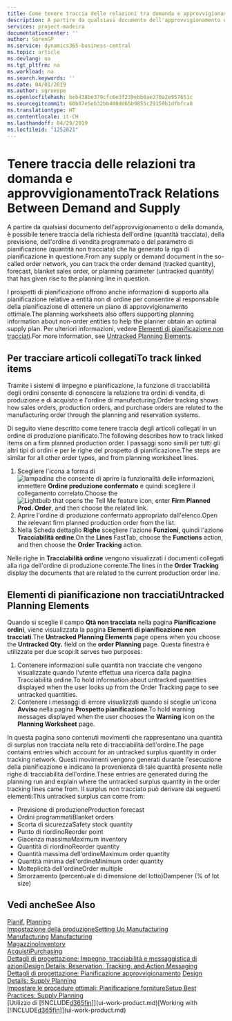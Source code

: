 ```yaml
---
title: Come tenere traccia delle relazioni tra domanda e approvvigionamento | Microsoft Docs
description: A partire da qualsiasi documento dell'approvvigionamento o della domanda, è possibile tenere traccia della richiesta dell'ordine (quantità tracciata), della previsione, dell'ordine di vendita programmato o del parametro di pianificazione (quantità non tracciata) che ha generato la riga di pianificazione in questione.
services: project-madeira
documentationcenter: ''
author: SorenGP
ms.service: dynamics365-business-central
ms.topic: article
ms.devlang: na
ms.tgt_pltfrm: na
ms.workload: na
ms.search.keywords: ''
ms.date: 04/01/2019
ms.author: sgroespe
ms.openlocfilehash: beb438be379cfc6e3f239ebb0ae270a2e957651c
ms.sourcegitcommit: 60b87e5eb32bb408dd65b9855c29159b1dfbfca8
ms.translationtype: HT
ms.contentlocale: it-CH
ms.lasthandoff: 04/29/2019
ms.locfileid: "1252821"
---
```

# <a name="track-relations-between-demand-and-supply"></a><span data-ttu-id="1313f-103">Tenere traccia delle relazioni tra domanda e approvvigionamento</span><span class="sxs-lookup"><span data-stu-id="1313f-103">Track Relations Between Demand and Supply</span></span>
<span data-ttu-id="1313f-104">A partire da qualsiasi documento dell'approvvigionamento o della domanda, è possibile tenere traccia della richiesta dell'ordine (quantità tracciata), della previsione, dell'ordine di vendita programmato o del parametro di pianificazione (quantità non tracciata) che ha generato la riga di pianificazione in questione.</span><span class="sxs-lookup"><span data-stu-id="1313f-104">From any supply or demand document in the so-called order network, you can track the order demand (tracked quantity), forecast, blanket sales order, or planning parameter (untracked quantity) that has given rise to the planning line in question.</span></span>

<span data-ttu-id="1313f-105">I prospetti di pianificazione offrono anche informazioni di supporto alla pianificazione relative a entità non di ordine per consentire al responsabile della pianificazione di ottenere un piano di approvvigionamento ottimale.</span><span class="sxs-lookup"><span data-stu-id="1313f-105">The planning worksheets also offers supporting planning information about non-order entities to help the planner obtain an optimal supply plan.</span></span> <span data-ttu-id="1313f-106">Per ulteriori informazioni, vedere [Elementi di pianificazione non tracciati](production-how-track-demand-supply.md#untracked-planning-elements).</span><span class="sxs-lookup"><span data-stu-id="1313f-106">For more information, see [Untracked Planning Elements](production-how-track-demand-supply.md#untracked-planning-elements).</span></span>

## <a name="to-track-linked-items"></a><span data-ttu-id="1313f-107">Per tracciare articoli collegati</span><span class="sxs-lookup"><span data-stu-id="1313f-107">To track linked items</span></span>
<span data-ttu-id="1313f-108">Tramite i sistemi di impegno e pianificazione, la funzione di tracciabilità degli ordini consente di conoscere la relazione tra ordini di vendita, di produzione e di acquisto e l'ordine di manufacturing.</span><span class="sxs-lookup"><span data-stu-id="1313f-108">Order tracking shows how sales orders, production orders, and purchase orders are related to the manufacturing order through the planning and reservation systems.</span></span>

<span data-ttu-id="1313f-109">Di seguito viene descritto come tenere traccia degli articoli collegati in un ordine di produzione pianificato.</span><span class="sxs-lookup"><span data-stu-id="1313f-109">The following describes how to track linked items on a firm planned production order.</span></span> <span data-ttu-id="1313f-110">I passaggi sono simili per tutti gli altri tipi di ordini e per le righe del prospetto di pianificazione.</span><span class="sxs-lookup"><span data-stu-id="1313f-110">The steps are similar for all other order types, and from planning worksheet lines.</span></span>

1. <span data-ttu-id="1313f-111">Scegliere l'icona a forma di ![lampadina che consente di aprire la funzionalità delle informazioni](media/ui-search/search_small.png "Informazioni sull'operazione che si desidera eseguire"), immettere **Ordine produzione confermato** e quindi scegliere il collegamento correlato.</span><span class="sxs-lookup"><span data-stu-id="1313f-111">Choose the ![Lightbulb that opens the Tell Me feature](media/ui-search/search_small.png "Tell me what you want to do") icon, enter **Firm Planned Prod. Order**, and then choose the related link.</span></span>
2. <span data-ttu-id="1313f-112">Aprire l'ordine di produzione confermato appropriato dall'elenco.</span><span class="sxs-lookup"><span data-stu-id="1313f-112">Open the relevant firm planned production order from the list.</span></span>
3. <span data-ttu-id="1313f-113">Nella Scheda dettaglio **Righe** scegliere l'azione **Funzioni**, quindi l'azione **Tracciabilità ordine**.</span><span class="sxs-lookup"><span data-stu-id="1313f-113">On the **Lines** FastTab, choose the **Functions** action, and then choose the **Order Tracking** action.</span></span>

<span data-ttu-id="1313f-114">Nelle righe in **Tracciabilità ordine** vengono visualizzati i documenti collegati alla riga dell'ordine di produzione corrente.</span><span class="sxs-lookup"><span data-stu-id="1313f-114">The lines in the **Order Tracking** display the documents that are related to the current production order line.</span></span>

## <a name="untracked-planning-elements"></a><span data-ttu-id="1313f-115">Elementi di pianificazione non tracciati</span><span class="sxs-lookup"><span data-stu-id="1313f-115">Untracked Planning Elements</span></span>
<span data-ttu-id="1313f-116">Quando si sceglie il campo **Qtà non tracciata** nella pagina **Pianificazione ordini**, viene visualizzata la pagina **Elementi di pianificazione non tracciati**.</span><span class="sxs-lookup"><span data-stu-id="1313f-116">The **Untracked Planning Elements** page opens when you choose the **Untracked Qty.** field on the **order Planning** page.</span></span> <span data-ttu-id="1313f-117">Questa finestra è utilizzate per due scopi:</span><span class="sxs-lookup"><span data-stu-id="1313f-117">It serves two purposes:</span></span>

1. <span data-ttu-id="1313f-118">Contenere informazioni sulle quantità non tracciate che vengono visualizzate quando l'utente effettua una ricerca dalla pagina Tracciabilità ordine.</span><span class="sxs-lookup"><span data-stu-id="1313f-118">To hold information about untracked quantities displayed when the user looks up from the Order Tracking page to see untracked quantities.</span></span>
2. <span data-ttu-id="1313f-119">Contenere i messaggi di errore visualizzati quando si sceglie un'icona **Avviso** nella pagina **Prospetto pianificazione**.</span><span class="sxs-lookup"><span data-stu-id="1313f-119">To hold warning messages displayed when the user chooses the **Warning** icon on the **Planning Worksheet** page.</span></span>

<span data-ttu-id="1313f-120">In questa pagina sono contenuti movimenti che rappresentano una quantità di surplus non tracciata nella rete di tracciabilità dell'ordine.</span><span class="sxs-lookup"><span data-stu-id="1313f-120">The page contains entries which account for an untracked surplus quantity in order tracking network.</span></span> <span data-ttu-id="1313f-121">Questi movimenti vengono generati durante l'esecuzione della pianificazione e indicano la provenienza di tale quantità presente nelle righe di tracciabilità dell'ordine.</span><span class="sxs-lookup"><span data-stu-id="1313f-121">These entries are generated during the planning run and explain where the untracked surplus quantity in the order tracking lines came from.</span></span> <span data-ttu-id="1313f-122">Il surplus non tracciato può derivare dai seguenti elementi:</span><span class="sxs-lookup"><span data-stu-id="1313f-122">This untracked surplus can come from:</span></span>

- <span data-ttu-id="1313f-123">Previsione di produzione</span><span class="sxs-lookup"><span data-stu-id="1313f-123">Production forecast</span></span>
- <span data-ttu-id="1313f-124">Ordini programmati</span><span class="sxs-lookup"><span data-stu-id="1313f-124">Blanket orders</span></span>
- <span data-ttu-id="1313f-125">Scorta di sicurezza</span><span class="sxs-lookup"><span data-stu-id="1313f-125">Safety stock quantity</span></span>
- <span data-ttu-id="1313f-126">Punto di riordino</span><span class="sxs-lookup"><span data-stu-id="1313f-126">Reorder point</span></span>
- <span data-ttu-id="1313f-127">Giacenza massima</span><span class="sxs-lookup"><span data-stu-id="1313f-127">Maximum inventory</span></span>
- <span data-ttu-id="1313f-128">Quantità di riordino</span><span class="sxs-lookup"><span data-stu-id="1313f-128">Reorder quantity</span></span>
- <span data-ttu-id="1313f-129">Quantità massima dell'ordine</span><span class="sxs-lookup"><span data-stu-id="1313f-129">Maximum order quantity</span></span>
- <span data-ttu-id="1313f-130">Quantità minima dell'ordine</span><span class="sxs-lookup"><span data-stu-id="1313f-130">Minimum order quantity</span></span>
- <span data-ttu-id="1313f-131">Molteplicità dell'ordine</span><span class="sxs-lookup"><span data-stu-id="1313f-131">Order multiple</span></span>
- <span data-ttu-id="1313f-132">Smorzamento (percentuale di dimensione del lotto)</span><span class="sxs-lookup"><span data-stu-id="1313f-132">Dampener (% of lot size)</span></span>

## <a name="see-also"></a><span data-ttu-id="1313f-133">Vedi anche</span><span class="sxs-lookup"><span data-stu-id="1313f-133">See Also</span></span>  
<span data-ttu-id="1313f-134">[Pianif.](production-planning.md) </span><span class="sxs-lookup"><span data-stu-id="1313f-134">[Planning](production-planning.md) </span></span>  
[<span data-ttu-id="1313f-135">Impostazione della produzione</span><span class="sxs-lookup"><span data-stu-id="1313f-135">Setting Up Manufacturing</span></span>](production-configure-production-processes.md)  
<span data-ttu-id="1313f-136">[Manufacturing](production-manage-manufacturing.md)  </span><span class="sxs-lookup"><span data-stu-id="1313f-136">[Manufacturing](production-manage-manufacturing.md)  </span></span>  
[<span data-ttu-id="1313f-137">Magazzino</span><span class="sxs-lookup"><span data-stu-id="1313f-137">Inventory</span></span>](inventory-manage-inventory.md)  
[<span data-ttu-id="1313f-138">Acquisti</span><span class="sxs-lookup"><span data-stu-id="1313f-138">Purchasing</span></span>](purchasing-manage-purchasing.md)  
[<span data-ttu-id="1313f-139">Dettagli di progettazione: Impegno, tracciabilità e messaggistica di azioni</span><span class="sxs-lookup"><span data-stu-id="1313f-139">Design Details: Reservation, Tracking, and Action Messaging</span></span>](design-details-reservation-order-tracking-and-action-messaging.md)  
<span data-ttu-id="1313f-140">[Dettagli di progettazione: Pianificazione approvvigionamento](design-details-supply-planning.md) </span><span class="sxs-lookup"><span data-stu-id="1313f-140">[Design Details: Supply Planning](design-details-supply-planning.md) </span></span>  
[<span data-ttu-id="1313f-141">Impostare le procedure ottimali: Pianificazione forniture</span><span class="sxs-lookup"><span data-stu-id="1313f-141">Setup Best Practices: Supply Planning</span></span>](setup-best-practices-supply-planning.md)  
<span data-ttu-id="1313f-142">[Utilizzo di [!INCLUDE[d365fin](includes/d365fin_md.md)]](ui-work-product.md)</span><span class="sxs-lookup"><span data-stu-id="1313f-142">[Working with [!INCLUDE[d365fin](includes/d365fin_md.md)]](ui-work-product.md)</span></span>
